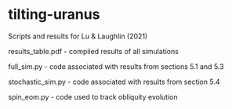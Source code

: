 # tilting-uranus

Scripts and results for Lu & Laughlin (2021)

results_table.pdf - compiled results of all simulations

full_sim.py - code associated with results from sections 5.1 and 5.3

stochastic_sim.py - code associated with results from section 5.4

spin_eom.py - code used to track obliquity evolution
